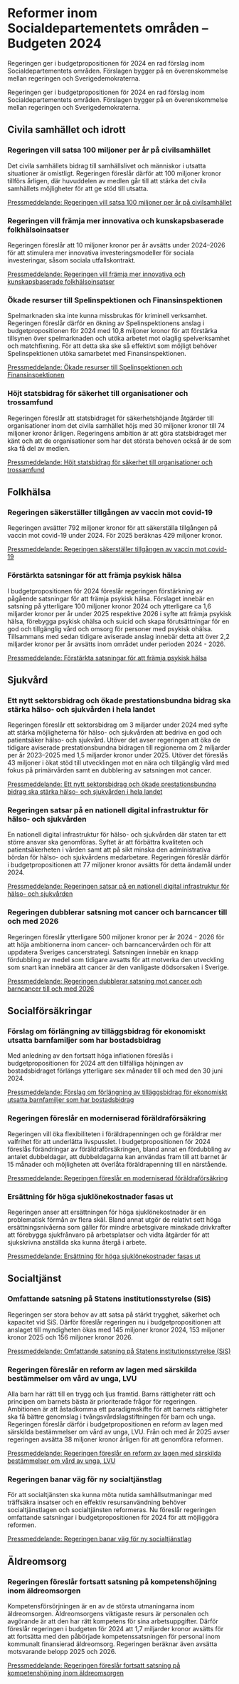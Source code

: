 # Reformer inom Socialdepartementets områden – Budgeten 2024

Regeringen ger i budgetpropositionen för 2024 en rad förslag inom Socialdepartementets områden. Förslagen bygger på en överenskommelse mellan regeringen och Sverigedemokraterna.

Regeringen ger i budgetpropositionen för 2024 en rad förslag inom Socialdepartementets områden. Förslagen bygger på en överenskommelse mellan regeringen och Sverigedemokraterna.

## Civila samhället och idrott

### Regeringen vill satsa 100 miljoner per år på civilsamhället

Det civila samhällets bidrag till samhällslivet och människor i utsatta situationer är omistligt. Regeringen föreslår därför att 100 miljoner kronor tillförs årligen, där huvuddelen av medlen går till att stärka det civila samhällets möjligheter för att ge stöd till utsatta.

[Pressmeddelande: Regeringen vill satsa 100 miljoner per år på civilsamhället](/pressmeddelanden/2023/09/regeringen-vill-satsa-100-miljoner-per-ar-pa-civilsamhallet/)

### Regeringen vill främja mer innovativa och kunskapsbaserade folkhälsoinsatser

Regeringen föreslår att 10 miljoner kronor per år avsätts under 2024–2026 för att stimulera mer innovativa investeringsmodeller för sociala investeringar, såsom sociala utfallskontrakt.

[Pressmeddelande: Regeringen vill främja mer innovativa och kunskapsbaserade folkhälsoinsatser](/pressmeddelanden/2023/09/regeringen-vill-framja-mer-innovativa-och-kunskapsbaserade-folkhalsoinsatser/)

### Ökade resurser till Spelinspektionen och Finansinspektionen

Spelmarknaden ska inte kunna missbrukas för kriminell verksamhet. Regeringen föreslår därför en ökning av Spelinspektionens anslag i budgetpropositionen för 2024 med 10,8 miljoner kronor för att förstärka tillsynen över spelmarknaden och utöka arbetet mot olaglig spelverksamhet och matchfixning. För att detta ska ske så effektivt som möjligt behöver Spelinspektionen utöka samarbetet med Finansinspektionen.

[Pressmeddelande: Ökade resurser till Spelinspektionen och Finansinspektionen](/pressmeddelanden/2023/09/okade-resurser-till-spelinspektionen-och-finansinspektionen/)

### Höjt statsbidrag för säkerhet till organisationer och trossamfund

Regeringen föreslår att statsbidraget för säkerhetshöjande åtgärder till organisationer inom det civila samhället höjs med 30 miljoner kronor till 74 miljoner kronor årligen. Regeringens ambition är att göra statsbidraget mer känt och att de organisationer som har det största behoven också är de som ska få del av medlen.

[Pressmeddelande: Höjt statsbidrag för säkerhet till organisationer och trossamfund](/pressmeddelanden/2023/09/hojt-statsbidrag-for-sakerhet-till-organisationer-och-trossamfund/)



## Folkhälsa

### Regeringen säkerställer tillgången av vaccin mot covid-19

Regeringen avsätter 792 miljoner kronor för att säkerställa tillgången på vaccin mot covid-19 under 2024. För 2025 beräknas 429 miljoner kronor.

[Pressmeddelande: Regeringen säkerställer tillgången av vaccin mot covid-19](/pressmeddelanden/2023/09/regeringen-sakerstaller-tillgangen-av-vaccin-mot-covid-19/)

### Förstärkta satsningar för att främja psykisk hälsa

I budgetpropositionen för 2024 föreslår regeringen förstärkning av pågående satsningar för att främja psykisk hälsa. Förslaget innebär en satsning på ytterligare 100 miljoner kronor 2024 och ytterligare ca 1,6 miljarder kronor per år under 2025 respektive 2026 i syfte att främja psykisk hälsa, förebygga psykisk ohälsa och suicid och skapa förutsättningar för en god och tillgänglig vård och omsorg för personer med psykisk ohälsa. Tillsammans med sedan tidigare aviserade anslag innebär detta att över 2,2 miljarder kronor per år avsätts inom området under perioden 2024 - 2026.

[Pressmeddelande: Förstärkta satsningar för att främja psykisk hälsa](/pressmeddelanden/2023/09/forstarkta-satsningar-for-att-framja-psykisk-halsa/)



## Sjukvård

### Ett nytt sektorsbidrag och ökade prestationsbundna bidrag ska stärka hälso- och sjukvården i hela landet

Regeringen föreslår ett sektorsbidrag om 3 miljarder under 2024 med syfte att stärka möjligheterna för hälso- och sjukvården att bedriva en god och patientsäker hälso- och sjukvård. Utöver det avser regeringen att öka de tidigare aviserade prestationsbundna bidragen till regionerna om 2 miljarder per år 2023–2025 med 1,5 miljarder kronor under 2025. Utöver det föreslås 43 miljoner i ökat stöd till utvecklingen mot en nära och tillgänglig vård med fokus på primärvården samt en dubblering av satsningen mot cancer.

[Pressmeddelande: Ett nytt sektorsbidrag och ökade prestationsbundna bidrag ska stärka hälso- och sjukvården i hela landet](/pressmeddelanden/2023/09/ett-nytt-sektorsbidrag-och-okade-prestationsbundna-bidrag-ska-starka-halso--och-sjukvarden-i-hela-landet/)

### Regeringen satsar på en nationell digital infrastruktur för hälso- och sjukvården

En nationell digital infrastruktur för hälso- och sjukvården där staten tar ett större ansvar ska genomföras. Syftet är att förbättra kvaliteten och patientsäkerheten i vården samt att på sikt minska den administrativa bördan för hälso- och sjukvårdens medarbetare. Regeringen föreslår därför i budgetpropositionen att 77 miljoner kronor avsätts för detta ändamål under 2024.

[Pressmeddelande: Regeringen satsar på en nationell digital infrastruktur för hälso- och sjukvården](/pressmeddelanden/2023/09/regeringen-satsar-pa-en-nationell-digital-infrastruktur-for-halso--och-sjukvarden/)

### Regeringen dubblerar satsning mot cancer och barncancer till och med 2026

Regeringen föreslår ytterligare 500 miljoner kronor per år 2024 - 2026 för att höja ambitionerna inom cancer- och barncancervården och för att uppdatera Sveriges cancerstrategi. Satsningen innebär en knapp fördubbling av medel som tidigare avsatts för att motverka den utveckling som snart kan innebära att cancer är den vanligaste dödsorsaken i Sverige.

[Pressmeddelande: Regeringen dubblerar satsning mot cancer och barncancer till och med 2026](/pressmeddelanden/2023/09/regeringen-dubblerar-satsning-mot-cancer-och-barncancer-till-och-med-2026/)



## Socialförsäkringar

### Förslag om förlängning av tilläggsbidrag för ekonomiskt utsatta barnfamiljer som har bostadsbidrag

Med anledning av den fortsatt höga inflationen föreslås i budgetpropositionen för 2024 att den tillfälliga höjningen av bostadsbidraget förlängs ytterligare sex månader till och med den 30 juni 2024.

[Pressmeddelande: Förslag om förlängning av tilläggsbidrag för ekonomiskt utsatta barnfamiljer som har bostadsbidrag](/pressmeddelanden/2023/08/forslag-om-forlangning-av-tillaggsbidrag-for-ekonomiskt-utsatta-barnfamiljer-som-har-bostadsbidrag/ "Pressmeddelande: Förslag om förlängning av tilläggsbidrag för ekonomiskt utsatta barnfamiljer som har bostadsbidrag")

### Regeringen föreslår en moderniserad föräldraförsäkring

Regeringen vill öka flexibiliteten i föräldrapenningen och ge föräldrar mer valfrihet för att underlätta livspusslet. I budgetpropositionen för 2024 föreslås förändringar av föräldraförsäkringen, bland annat en fördubbling av antalet dubbeldagar, att dubbeldagarna kan användas fram till att barnet är 15 månader och möjligheten att överlåta föräldrapenning till en närstående.

[Pressmeddelande: Regeringen föreslår en moderniserad föräldraförsäkring](/pressmeddelanden/2023/09/regeringen-foreslar-en-moderniserad-foraldraforsakring/)

### Ersättning för höga sjuklönekostnader fasas ut

Regeringen anser att ersättningen för höga sjuklönekostnader är en problematisk förmån av flera skäl. Bland annat utgör de relativt sett höga ersättningsnivåerna som gäller för mindre arbetsgivare minskade drivkrafter att förebygga sjukfrånvaro på arbetsplatser och vidta åtgärder för att sjukskrivna anställda ska kunna återgå i arbete.

[Pressmeddelande: Ersättning för höga sjuklönekostnader fasas ut](/pressmeddelanden/2023/09/ersattning-for-hoga-sjuklonekostnader-fasas-ut/)



## Socialtjänst

### Omfattande satsning på Statens institutionsstyrelse (SiS)

Regeringen ser stora behov av att satsa på stärkt trygghet, säkerhet och kapacitet vid SiS. Därför föreslår regeringen nu i budgetpropositionen att anslaget till myndigheten ökas med 145 miljoner kronor 2024, 153 miljoner kronor 2025 och 156 miljoner kronor 2026.

[Pressmeddelande: Omfattande satsning på Statens institutionsstyrelse (SiS)](/pressmeddelanden/2023/09/omfattande-satsning-pa-statens-institutionsstyrelse-sis/)

### Regeringen föreslår en reform av lagen med särskilda bestämmelser om vård av unga, LVU

Alla barn har rätt till en trygg och ljus framtid. Barns rättigheter rätt och principen om barnets bästa är prioriterade frågor för regeringen. Ambitionen är att åstadkomma ett paradigmskifte för att barnets rättigheter ska få bättre genomslag i tvångsvårdslagstiftningen för barn och unga. Regeringen föreslår därför i budgetpropositionen en reform av lagen med särskilda bestämmelser om vård av unga, LVU. Från och med år 2025 avser regeringen avsätta 38 miljoner kronor årligen för att genomföra reformen.

[Pressmeddelande: Regeringen föreslår en reform av lagen med särskilda bestämmelser om vård av unga, LVU](/pressmeddelanden/2023/09/regeringen-foreslar-en-reform-av-lagen-med-sarskilda-bestammelser-om-vard-av-unga-lvu/)

### Regeringen banar väg för ny socialtjänstlag

För att socialtjänsten ska kunna möta nutida samhällsutmaningar med träffsäkra insatser och en effektiv resursanvändning behöver socialtjänstlagen och socialtjänsten reformeras. Nu föreslår regeringen omfattande satsningar i budgetpropositionen för 2024 för att möjliggöra reformen.

[Pressmeddelande: Regeringen banar väg för ny socialtjänstlag](/pressmeddelanden/2023/09/regeringen-banar-vag-for-ny-socialtjanstlag/)



## Äldreomsorg

### Regeringen föreslår fortsatt satsning på kompetenshöjning inom äldreomsorgen

Kompetensförsörjningen är en av de största utmaningarna inom äldreomsorgen. Äldreomsorgens viktigaste resurs är personalen och avgörande är att den har rätt kompetens för sina arbetsuppgifter. Därför föreslår regeringen i budgeten för 2024 att 1,7 miljarder kronor avsätts för att fortsätta med den påbörjade kompetenssatsningen för personal inom kommunalt finansierad äldreomsorg. Regeringen beräknar även avsätta motsvarande belopp 2025 och 2026.

[Pressmeddelande: Regeringen föreslår fortsatt satsning på kompetenshöjning inom äldreomsorgen](/pressmeddelanden/2023/09/regeringen-foreslar-fortsatt-satsning-pa-kompetenshojning-inom-aldreomsorgen/)
